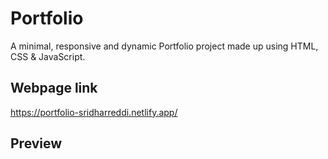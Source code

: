 # Portfolio

A minimal, responsive and dynamic Portfolio project made up using HTML, CSS & JavaScript.


## Webpage link

https://portfolio-sridharreddi.netlify.app/

## Preview




